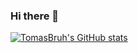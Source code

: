 ### Hi there 👋
[![TomasBruh's GitHub stats](https://github-readme-stats.vercel.app/api?username=TomasBruh&show_icons=true&theme=codeSTACKr&bg_color=00000000)](https://github.com/anuraghazra/github-readme-stats)
<!--
**TomasBruh/TomasBruh** is a ✨ _special_ ✨ repository because its `README.md` (this file) appears on your GitHub profile.

Here are some ideas to get you started:

- 🔭 I’m currently working on ...
- 🌱 I’m currently learning ...
- 👯 I’m looking to collaborate on ...
- 🤔 I’m looking for help with ...
- 💬 Ask me about ...
- 📫 How to reach me: ...
- 😄 Pronouns: ...
- ⚡ Fun fact: ...
-->

